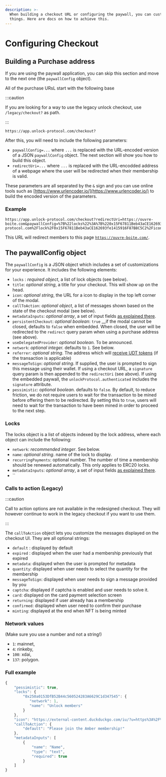 ```yaml
---
description: >-
  When building a checkout URL or configuring the paywall, you can customize
  things. Here are docs on how to achieve this.
---
```


# Configuring Checkout

## Building a Purchase address

If you are using the paywall application, you can skip this section and move to the next one (the `paywallConfig` object).

All of the purchase URsL start with the following base

:::caution

If you are looking for a way to use the legacy unlock checkout, use `/legacy/checkout?` as path.

:::

```
https://app.unlock-protocol.com/checkout?
```

After this, you will need to include the following parameters:

- `paywallConfig=...` where `...` is replaced with the URL-encoded version of a JSON `paywallConfig` object. The next section will show you how to build this object.
- `redirectUri=...` where `...` is replaced with the URL-encodded address of a webpage where the user will be redirected when their membership is valid.

These parameters are all separated by the `&` sign and you can use online tools such as [https://www.urlencoder.io/](https://www.urlencoder.io/) to build the encoded version of the parameters.

### Example

```text
https://app.unlock-protocol.com/checkout?redirectUri=https://ouvre-boite.com&paywallConfig=%7B%22locks%22%3A%7B%220x15F67811Beb43aCE162693fe1415916F87B8C5C2%22%3A%7B%22network%22%3A137%7D%7D%2C%22persistentCheckout%22%3Atrue%2C%22icon%22%3A%22https%3A%2F%2Frinkeby.locksmith.unlock-protocol.com%2Flock%2F0x15F67811Beb43aCE162693fe1415916F87B8C5C2%2Ficon%22%7D
```

This URL will redirect members to this page [`https://ouvre-boite.com/`](https://ouvre-boite.com/).

## The paywallConfig object

The `paywallConfig` is a JSON object which includes a set of customizations for your experience. It includes the following elements:

- `locks` : _required object_, a list of lock objects \(see below\).
- `title`: _optional string_, a title for your checkout. This will show up on the head.
- `icon`: _optional string_, the URL for a icon to display in the top left corner of the modal.
- `callToAction`: _optional object_, a list of messages shown based on the state of the checkout modal \(see below\).
- `metadataInputs`: _optional array_, a set of input fields [as explained there](collecting-metadata.md).
- `persistentCheckout`: _optional boolean_: `true` \_\_if the modal cannot be closed, defaults to `false` when embedded. When closed, the user will be redirected to the `redirect` query param when using a purchase address \(see above\).
- `useDelegatedProvider`: _optional boolean._ To be announced.
- `network`: _optional integer._ defaults to `1`. See below.
- `referrer`: _optional string_. The address which will [receive UDT tokens](../../governance/the-unlock-token/) \(if the transaction is applicable\)
- `messageToSign`: _optional string_. If supplied, the user is prompted to sign this message using their wallet. If using a checkout URL, a `signature` query param is then appended to the `redirectUri` \(see above\). If using the embedded paywall, the `unlockProtocol.authenticated` includes the `signature` attribute.
- `pessimistic`: _optional boolean._ defaults to `false`_._ By default, to reduce friction, we do not require users to wait for the transaction to be mined before offering them to be redirected. By setting this to `true`, users will need to wait for the transaction to have been mined in order to proceed to the next step.

### Locks

The locks object is a list of objects indexed by the lock address, where each object can include the following:

- `network`: _recommended integer_. See below.
- `name`: _optional string_. name of the lock to display.
- `recurringPayments`: optional number. The number of time a membership should be renewed automatically. This only applies to ERC20 locks.
- `metadataInputs`: _optional array_, a set of input fields [as explained there](collecting-metadata.md).
- ``

### Calls to action (Legacy)

:::caution

Call to action options are not available in the redesigned checkout. They will however continue to work in the legacy checkout if you want to use them.

:::

The `callToAction` object lets you customize the messages displayed on the checkout UI. They are all optional strings:

- `default` : displayed by default
- `expired` : displayed when the user had a membership previously that expired
- `metadata`: displayed when the user is prompted for metadata
- `quantity`: displayed when user needs to select the quantity for the membership
- `messageToSign`: displayed when user needs to sign a message provided by you
- `captcha`: displayed if captcha is enabled and user needs to solve it.
- `card`: displayed on the card payment selection screen
- `returning`: displayed if user already has a membership
- `confirmed`: displayed when user need to confirm their purchase
- `minting`: displayed at the end when NFT is being minted

### Network values

(Make sure you use a number and not a string!)

- `1`: mainnet,
- `4`: rinkeby,
- `100`: xdai,
- `137`: polygon.

### Full example

```javascript
{
    "pessimistic": true,
    "locks": {
        "0x250a0153DfB52B44c560524283A6629C1d347545": {
           "network": 1,
           "name": "Unlock members"
        }
    },
    "icon": "https://external-content.duckduckgo.com/iu/?u=https%3A%2F%2Ftse1.mm.bing.net%2Fth%3Fid%3DOIP.10UUFNA8oLdFdDpzt-Em_QHaHa%26pid%3DApi&f=1",
    "callToAction": {
        "default": "Please join the Amber membership!"
    },
    "metadataInputs": [
        {
            "name": "Name",
            "type": "text",
            "required": true
        }
    ]
}
```
